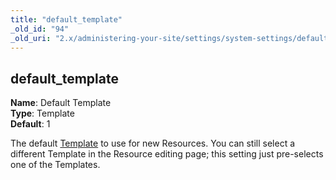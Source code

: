 ```yaml
---
title: "default_template"
_old_id: "94"
_old_uri: "2.x/administering-your-site/settings/system-settings/default_template"
---
```


default\_template
-----------------

**Name**: Default Template   
**Type**: Template   
**Default**: 1

The default [Template](making-sites-with-modx/structuring-your-site/templates "Templates") to use for new Resources. You can still select a different Template in the Resource editing page; this setting just pre-selects one of the Templates.